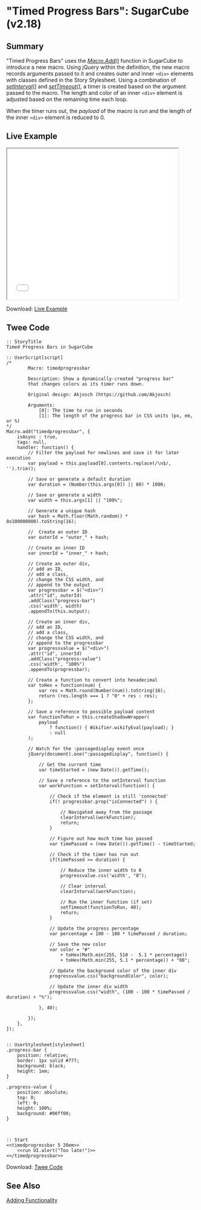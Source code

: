 # "Timed Progress Bars": SugarCube (v2.18)

## Summary

"Timed Progress Bars" uses the [*Macro.Add()*](http://www.motoslave.net/sugarcube/2/docs/api-macro.html#macro-api) function in SugarCube to introduce a new macro. Using jQuery within the definition, the new macro records arguments passed to it and creates outer and inner `<div>` elements with classes defined in the Story Stylesheet. Using a combination of [*setInterval()*](https://developer.mozilla.org/en-US/docs/Web/API/WindowOrWorkerGlobalScope/setInterval) and [*setTimeout()*](https://developer.mozilla.org/en-US/docs/Web/API/WindowOrWorkerGlobalScope/setTimeout), a timer is created based on the argument passed to the macro. The length and color of an inner `<div>` element is adjusted based on the remaining time each loop.

When the timer runs out, the *payload* of the macro is run and the length of the inner `<div>` element is reduced to 0.

## Live Example

<section>
<iframe src="sugarcube_timed_progress_bars_example.html" height=400 width=90%></iframe>


Download: <a href="sugarcube_timed_progress_bars_example.html" target="_blank">Live Example</a>
</section>

## Twee Code

```
:: StoryTitle
Timed Progress Bars in SugarCube

:: UserScript[script]
/*
		Macro: timedprogressbar
		
		Description: Show a dynamically-created "progress bar" 
		that changes colors as its timer runs down.
		
		Original design: Akjosch (https://github.com/Akjosch)
		
		Arguments:
			[0]: The time to run in seconds
			[1]: The length of the progress bar in CSS units (px, em, or %)
*/
Macro.add("timedprogressbar", {
	isAsync : true,
	tags: null,
	handler: function() {
		// Filter the payload for newlines and save it for later execution
		var payload = this.payload[0].contents.replace(/\n$/, '').trim();
		
		// Save or generate a default duration
		var duration = (Number(this.args[0]) || 60) * 1000;
		
		// Save or generate a width
		var width = this.args[1] || "100%";
		
		// Generate a unique hash
		var hash = Math.floor(Math.random() * 0x100000000).toString(16);
		
		//  Create an outer ID
		var outerId = "outer_" + hash;
		
		// Create an inner ID
		var innerId = "inner_" + hash;
		
		// Create an outer div, 
		// add an ID,
		// add a class,
		// change the CSS width, and
		// append to the output
		var progressbar = $("<div>")
		.attr("id", outerId)
		.addClass("progress-bar")
		.css('width', width)
		.appendTo(this.output);
		
		// Create an inner div, 
		// add an ID,
		// add a class,
		// change the CSS width, and
		// append to the progressbar
		var progressvalue = $("<div>")
		.attr("id", innerId)
		.addClass("progress-value")
		.css('width', "100%")
		.appendTo(progressbar);
		
		// Create a function to convert into hexadecimal
		var toHex = function(num) {
			var res = Math.round(Number(num)).toString(16);
			return (res.length === 1 ? "0" + res : res);
		};
		
		// Save a reference to possible payload content
		var functionToRun = this.createShadowWrapper(
			payload
				? function() { Wikifier.wikifyEval(payload); }
				: null
		);
		
		// Watch for the :passagedisplay event once
		jQuery(document).one(":passagedisplay", function() {
			
			// Get the current time
			var timeStarted = (new Date()).getTime();
			
			// Save a reference to the setInterval function
			var workFunction = setInterval(function() {
				
				// Check if the element is still 'connected'
				if(! progressbar.prop("isConnected") ) {
					
					// Navigated away from the passage
					clearInterval(workFunction);
					return;
				}
				
				// Figure out how much time has passed
				var timePassed = (new Date()).getTime() - timeStarted;
				
				// Check if the timer has run out
				if(timePassed >= duration) {
					
					// Reduce the inner width to 0
					progressvalue.css('width', "0");
					
					// Clear interval
					clearInterval(workFunction);
					
					// Run the inner function (if set)
					setTimeout(functionToRun, 40);
					return;
				}
				
				// Update the progress percentage
				var percentage = 100 - 100 * timePassed / duration;
				
				// Save the new color
				var color = "#"
					+ toHex(Math.min(255, 510 -  5.1 * percentage))
					+ toHex(Math.min(255, 5.1 * percentage)) + "00";
				
				// Update the background color of the inner div
				progressvalue.css("backgroundColor", color);
				
				// Update the inner div width
				progressvalue.css("width", (100 - 100 * timePassed / duration) + "%");
				
			}, 40);
			
		});
	},
});


:: UserStylesheet[stylesheet]
.progress-bar {
	position: relative;
	border: 1px solid #777;
	background: black;
	height: 1em;
}

.progress-value {
	position: absolute;
	top: 0;
	left: 0;
	height: 100%;
	background: #00ff00;
}



:: Start
<<timedprogressbar 5 20em>>
	<<run UI.alert("Too late!")>>
<</timedprogressbar>>

```

Download: <a href="sugarcube_timed_progress_bars_twee.txt" target="_blank">Twee Code</a>

## See Also

[Adding Functionality](../../addingfunctionality/sugarcube/sugarcube_adding_functionality.md)
